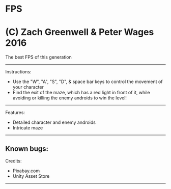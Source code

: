 # FPS
# (C) Zach Greenwell & Peter Wages 2016
The best FPS of this generation

-----------------------------------------------------------------------------------------------------------
Instructions:
* Use the "W", "A", "S", "D", & space bar keys to control the movement of your character
* Find the exit of the maze, which has a red light in front of it, while avoiding or killing the enemy androids to win the level!
-----------------------------------------------------------------------------------------------------------
Features:
* Detailed character and enemy androids
* Intricate maze
-----------------------------------------------------------------------------------------------------------
Known bugs:
-----------------------------------------------------------------------------------------------------------
Credits:
* Pixabay.com
* Unity Asset Store
-----------------------------------------------------------------------------------------------------------
